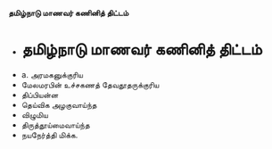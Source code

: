 **தமிழ்நாடு மாணவர் கணினித் திட்டம்**
- # தமிழ்நாடு மாணவர் கணினித் திட்டம்
- a. அரமகனுக்குரிய
- மேலமரபின் உச்சகணத் தேவதூதருக்குரிய
- திப்பியன்ன
- தெய்விக அழகுவாய்ந்த
- விழுமிய
- திருத்தூய்மைவாய்ந்த
- நயநேர்த்தி மிக்க.

